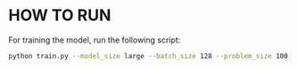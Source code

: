 

# HOW TO RUN

For training the model, run the following script:

```bash
python train.py --model_size large --batch_size 128 --problem_size 100 --norm rms --activation swiglu
```
